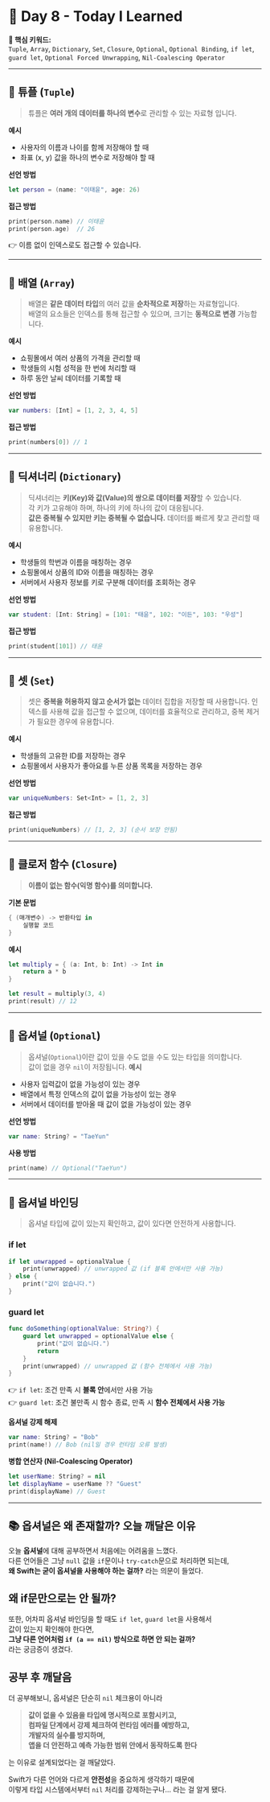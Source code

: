 # 📘 Day 8 - Today I Learned

**🔑 핵심 키워드:**  
`Tuple`, `Array`, `Dictionary`, `Set`, `Closure`, `Optional`, `Optional Binding`, `if let`, `guard let`, `Optional Forced Unwrapping`, `Nil-Coalescing Operator`

---

## 📝 튜플 (`Tuple`)
> 튜플은 **여러 개의 데이터를 하나의 변수**로 관리할 수 있는 자료형 입니다.

**예시**
- 사용자의 이름과 나이를 함께 저장해야 할 때
- 좌표 (x, y) 값을 하나의 변수로 저장해야 할 때

**선언 방법**
```swift
let person = (name: "이태윤", age: 26)
```

**접근 방법**
```swift
print(person.name) // 이태윤
print(person.age)  // 26
```

👉 이름 없이 인덱스로도 접근할 수 있습니다.

---

## 📝 배열 (`Array`)

> 배열은 **같은 데이터 타입**의 여러 값을 **순차적으로 저장**하는 자료형입니다.  
배열의 요소들은 인덱스를 통해 접근할 수 있으며, 크기는 **동적으로 변경** 가능합니다.

**예시**
- 쇼핑몰에서 여러 상품의 가격을 관리할 때
- 학생들의 시험 성적을 한 번에 처리할 때
- 하루 동안 날씨 데이터를 기록할 때



**선언 방법**
```swift
var numbers: [Int] = [1, 2, 3, 4, 5]
```

**접근 방법**
```swift
print(numbers[0]) // 1
```

---

## 📝 딕셔너리 (`Dictionary`)

> 딕셔너리는 **키(Key)와 값(Value)의 쌍으로 데이터를 저장**할 수 있습니다.  
각 키가 고유해야 하며, 하나의 키에 하나의 값이 대응됩니다.  
**값은 중복될 수 있지만 키는 중복될 수 없습니다.** 데이터를 빠르게 찾고 관리할 때 유용합니다.

**예시**
- 학생들의 학번과 이름을 매칭하는 경우
- 쇼핑몰에서 상품의 ID와 이름을 매칭하는 경우
- 서버에서 사용자 정보를 키로 구분해 데이터를 조회하는 경우


**선언 방법**
```swift
var student: [Int: String] = [101: "태윤", 102: "이든", 103: "우성"]
```

**접근 방법**
```swift
print(student[101]) // 태윤
```

---

## 📝 셋 (`Set`)

> 셋은 **중복을 허용하지 않고 순서가 없는** 데이터 집합을 저장할 때 사용합니다. 
인덱스를 사용해 값을 접근할 수 없으며, 데이터를 효율적으로 관리하고, 중복 제거가 필요한 경우에 유용합니다.

**예시**
- 학생들의 고유한 ID를 저장하는 경우
- 쇼핑몰에서 사용자가 좋아요를 누른 상품 목록을 저장하는 경우

**선언 방법**
```swift
var uniqueNumbers: Set<Int> = [1, 2, 3]
```

**접근 방법**
```swift
print(uniqueNumbers) // [1, 2, 3] (순서 보장 안됨)
```

---

## 📝 클로저 함수 (`Closure`)

> **이름이 없는 함수(익명 함수)를 의미합니다.**

**기본 문법**
```swift
{ (매개변수) -> 반환타입 in
    실행할 코드
}
```

**예시**
```swift
let multiply = { (a: Int, b: Int) -> Int in
    return a * b
}

let result = multiply(3, 4)
print(result) // 12
```

---

## 📝 옵셔널 (`Optional`)

> 옵셔널(`Optional`)이란 값이 있을 수도 없을 수도 있는 타입을 의미합니다.  
값이 없을 경우 `nil`이 저장됩니다.
**예시**
- 사용자 입력값이 없을 가능성이 있는 경우
- 배열에서 특정 인덱스의 값이 없을 가능성이 있는 경우
- 서버에서 데이터를 받아올 때 값이 없을 가능성이 있는 경우

**선언 방법**
```swift
var name: String? = "TaeYun"
```

**사용 방법**
```swift
print(name) // Optional("TaeYun")
```

---

## 📝 옵셔널 바인딩

> 옵셔널 타입에 값이 있는지 확인하고, 값이 있다면 안전하게 사용합니다.

### if let
```swift
if let unwrapped = optionalValue {
    print(unwrapped) // unwrapped 값 (if 블록 안에서만 사용 가능)
} else {
    print("값이 없습니다.")
}
```

### guard let
```swift
func doSomething(optionalValue: String?) {
    guard let unwrapped = optionalValue else {
        print("값이 없습니다.")
        return
    }
    print(unwrapped) // unwrapped 값 (함수 전체에서 사용 가능)
}
```

👉 `if let`: 조건 만족 시 **블록 안**에서만 사용 가능  
👉 `guard let`: 조건 불만족 시 함수 종료, 만족 시 **함수 전체에서 사용 가능**

**옵셔널 강제 해제**
```swift
var name: String? = "Bob"
print(name!) // Bob (nil일 경우 런타임 오류 발생)
```

**병합 연산자 (Nil-Coalescing Operator)**
```swift
let userName: String? = nil
let displayName = userName ?? "Guest"
print(displayName) // Guest
```

---

## 📚 옵셔널은 왜 존재할까? 오늘 깨달은 이유
오늘 **옵셔널**에 대해 공부하면서 처음에는 어려움을 느꼈다.  
다른 언어들은 그냥 `null` 값을 `if`문이나 `try-catch`문으로 처리하면 되는데,  
**왜 Swift는 굳이 옵셔널을 사용해야 하는 걸까?** 라는 의문이 들었다.

## 왜 if문만으로는 안 될까?

또한, 어차피 옵셔널 바인딩을 할 때도 `if let`, `guard let`을 사용해서  
값이 있는지 확인해야 한다면,  
**그냥 다른 언어처럼 `if (a == nil)` 방식으로 하면 안 되는 걸까?**  
라는 궁금증이 생겼다.

## 공부 후 깨달음

더 공부해보니, 옵셔널은 단순히 `nil` 체크용이 아니라  
> **값이 없을 수 있음을 타입에 명시적으로 포함시키고,  
컴파일 단계에서 강제 체크하여 런타임 에러를 예방하고,  
개발자의 실수를 방지하며,  
앱을 더 안전하고 예측 가능한 범위 안에서 동작하도록 한다**

는 이유로 설계되었다는 걸 깨달았다.

Swift가 다른 언어와 다르게 **안전성**을 중요하게 생각하기 때문에  
이렇게 타입 시스템에서부터 `nil` 처리를 강제하는구나… 라는 걸 알게 됐다.
